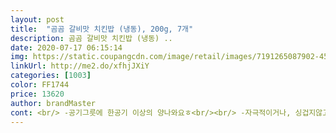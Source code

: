 ```yaml
---
layout: post 
title:  "곰곰 갈비맛 치킨밥 (냉동), 200g, 7개" 
description: 곰곰 갈비맛 치킨밥 (냉동) ..
date: 2020-07-17 06:15:14 
img: https://static.coupangcdn.com/image/retail/images/7191265087902-45647369-6366-44cd-9c26-df7f92682c08.jpg 
linkUrl: http://me2.do/xfhjJXiY 
categories: [1003] 
color: FF1744 
price: 13620 
author: brandMaster 
cont: <br/> -공기그릇에 한공기 이상의 양나와요ㅎ<br/><br/> -자극적이거나, 싱겁지않고 간이 딱 알맞아요!<br/><br/> -조리가 너무 간단해요❤<br/><br/> -후라이팬 사진은 한봉만 뜯은후 사진찍어봤어요!<br/>@7팩이나 들어있는데 착한가격에 놀랐고 너무 맛있어서 다먹으면 또 사먹을거에요!!<br/>@내용물에 고기와 계란같은것도 들어있어 식감이 좋아요!<br/>@냉동볶음밥의 특유의 맛이 있는데 이 볶음밥은 직접만든 음식처럼 먹기가 좋았어요!<br/>@양이 많지도 않고 적지도 않아 한끼에 먹기에 딱 알맞아요!<br/>@적당히 매콤하면서 달달하고 생각보다 너무 맛있어요!<br/>@조리시간도 얼마안걸리고 간단해서 귀찮을때 간편하게 해먹기 좋아요!<br/>가성비가 너무좋은! 들어있는 야채과, 치킨사이즈가 작지않아서 좋고, 커서 맛의 개성이 튀는게아니여서 조화로움이 너무좋았어요ㅎ! 너무 맛있고, 살짝 매콤함도 좋아요❤<br/>간편식 밥종류를 찾고있다면 곰곰라인 추천드려요<br/>간편하고 좋아요!!<br/>갈비맛 치킨밥이라니<br/>갈비맛치킨밥 무슨맛이지? 하실텐데 달달한 갈비양념에<br/> 
---
```

 